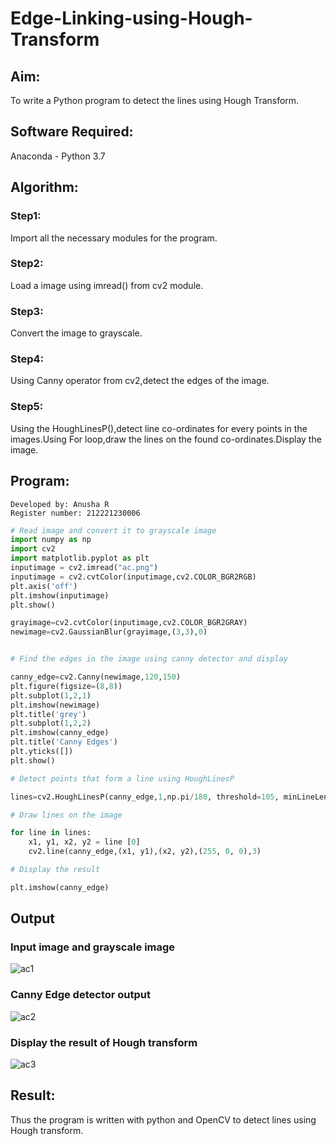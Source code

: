 # Edge-Linking-using-Hough-Transform
## Aim:
To write a Python program to detect the lines using Hough Transform.

## Software Required:
Anaconda - Python 3.7

## Algorithm:
### Step1:
Import all the necessary modules for the program.

### Step2:
Load a image using imread() from cv2 module.

### Step3:
Convert the image to grayscale.

### Step4:
Using Canny operator from cv2,detect the edges of the image.

### Step5:
Using the HoughLinesP(),detect line co-ordinates for every points in the images.Using For loop,draw the lines on the found co-ordinates.Display the image.


## Program:
~~~
Developed by: Anusha R
Register number: 212221230006
~~~

```Python
# Read image and convert it to grayscale image
import numpy as np
import cv2
import matplotlib.pyplot as plt
inputimage = cv2.imread("ac.png")
inputimage = cv2.cvtColor(inputimage,cv2.COLOR_BGR2RGB)
plt.axis('off')
plt.imshow(inputimage)
plt.show()

grayimage=cv2.cvtColor(inputimage,cv2.COLOR_BGR2GRAY)
newimage=cv2.GaussianBlur(grayimage,(3,3),0)


# Find the edges in the image using canny detector and display

canny_edge=cv2.Canny(newimage,120,150)
plt.figure(figsize=(8,8))
plt.subplot(1,2,1)
plt.imshow(newimage)
plt.title('grey')
plt.subplot(1,2,2)
plt.imshow(canny_edge)
plt.title('Canny Edges')
plt.yticks([])
plt.show()

# Detect points that form a line using HoughLinesP

lines=cv2.HoughLinesP(canny_edge,1,np.pi/180, threshold=105, minLineLength=70,maxLineGap=300)

# Draw lines on the image

for line in lines:
    x1, y1, x2, y2 = line [0] 
    cv2.line(canny_edge,(x1, y1),(x2, y2),(255, 0, 0),3)

# Display the result

plt.imshow(canny_edge)

```
## Output

### Input image and grayscale image

![ac1](https://user-images.githubusercontent.com/93427472/233022700-f1046607-0fd5-4521-a532-34222d45ac75.png)

### Canny Edge detector output

![ac2](https://user-images.githubusercontent.com/93427472/233022772-db05046e-57a5-49d7-a3be-1354742ee074.png)

### Display the result of Hough transform

![ac3](https://user-images.githubusercontent.com/93427472/233022863-7803e8b0-5d70-4ba0-8006-4afa337805a3.png)


## Result:
Thus the program is written with python and OpenCV to detect lines using Hough transform. 
